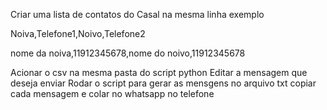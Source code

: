 Criar uma lista de contatos do Casal na mesma linha exemplo

Noiva,Telefone1,Noivo,Telefone2

nome da noiva,11912345678,nome do noivo,11912345678

Acionar o csv na mesma pasta do script python
Editar a mensagem que deseja enviar
Rodar o script para gerar as mensgens no arquivo txt
copiar cada mensagem e colar no whatsapp no telefone

